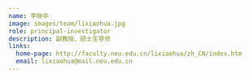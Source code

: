 ```yaml
---
name: 李晓华
image: images/team/lixiaohua.jpg
role: principal-investigator
description: 副教授、硕士生导师
links:
  home-page: http://faculty.neu.edu.cn/lixiaohua/zh_CN/index.htm
  email: lixiaohua@mail.neu.edu.cn
---
```

